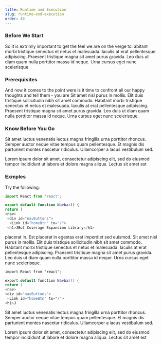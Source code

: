 ```yaml
---
title: Runtime and Execution
slug: runtime-and-execution
order: 40
---
```



### Before We Start

So it is extrimly important to get the feel we are on the verge to: abitant morbi tristique senectus et netus et malesuada. Iaculis at erat pellentesque adipiscing. Praesent tristique magna sit amet purus gravida. Leo duis ut diam quam nulla porttitor massa id neque. Urna cursus eget nunc scelerisque.

### Prerequisites 

And now it comes to the point were is it time to confront all our happy thoughts and tell them - you are Sit amet nisl purus in mollis. Elit duis tristique sollicitudin nibh sit amet commodo. Habitant morbi tristique senectus et netus et malesuada. Iaculis at erat pellentesque adipiscing. Praesent tristique magna sit amet purus gravida. Leo duis ut diam quam nulla porttitor massa id neque. Urna cursus eget nunc scelerisque.

### Know Before You Go

 Sit amet luctus venenatis lectus magna fringilla urna porttitor rhoncus. Semper auctor neque vitae tempus quam pellentesque. Et magnis dis parturient montes nascetur ridiculus. Ullamcorper a lacus vestibulum sed.

 Lorem ipsum dolor sit amet, consectetur adipiscing elit, sed do eiusmod tempor incididunt ut labore et dolore magna aliqua. Lectus sit amet est

 ### Exmples

Try the following: 

```js
import React from 'react';

export default function Navbar() {
return (
<nav>
 <div id="navButtons">
  <Link id="homeBtn" to="/">
 <h1>JBot Coverage Expansion Library</h1>
 ```
 placerat in. Est placerat in egestas erat imperdiet sed euismod. Sit amet nisl purus in mollis. Elit duis tristique sollicitudin nibh sit amet commodo. Habitant morbi tristique senectus et netus et malesuada. Iaculis at erat pellentesque adipiscing. Praesent tristique magna sit amet purus gravida. Leo duis ut diam quam nulla porttitor massa id neque. Urna cursus eget nunc scelerisque.
 
 ```csharp
import React from 'react';

export default function Navbar() {
return (
<nav>
 <div id="navButtons">
  <Link id="homeBtn" to="/">
 <h1>J
 ```

 Sit amet luctus venenatis lectus magna fringilla urna porttitor rhoncus. Semper auctor neque vitae tempus quam pellentesque. Et magnis dis parturient montes nascetur ridiculus. Ullamcorper a lacus vestibulum sed.

 Lorem ipsum dolor sit amet, consectetur adipiscing elit, sed do eiusmod tempor incididunt ut labore et dolore magna aliqua. Lectus sit amet est

